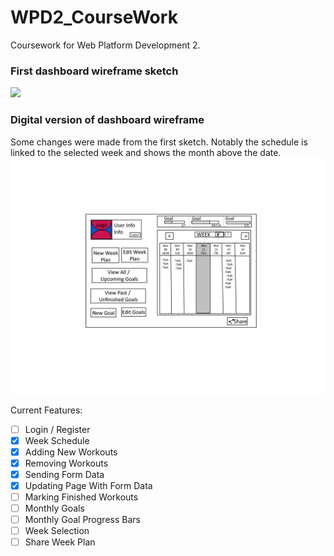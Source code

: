 # WPD2_CourseWork
Coursework for Web Platform Development 2.

### First dashboard wireframe sketch
<img src="public/imgs/WireFrameDrawn.png" width="800">

### Digital version of dashboard wireframe
Some changes were made from the first sketch. Notably the schedule is linked to the selected week and shows the month above the date.
<img src="public/imgs/WireFrameDigital.png" width="800">


Current Features:
- [ ] Login / Register
- [x] Week Schedule
- [x] Adding New Workouts
- [x] Removing Workouts
- [x] Sending Form Data
- [x] Updating Page With Form Data
- [ ] Marking Finished Workouts
- [ ] Monthly Goals
- [ ] Monthly Goal Progress Bars
- [ ] Week Selection
- [ ] Share Week Plan
